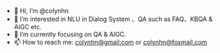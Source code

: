 - 👋 Hi, I’m @colynhn
- 👀 I’m interested in NLU in Dialog System 、QA such as FAQ、KBQA & AIGC etc.
- 🌱 I’m currently focusing on QA & AIGC.
- 📫 How to reach me: colynhn@gmail.com or colynhn@foxmail.com 

<!---
colynhn/colynhn is a ✨ special ✨ repository because its `README.md` (this file) appears on your GitHub profile.
You can click the Preview link to take a look at your changes.
--->

